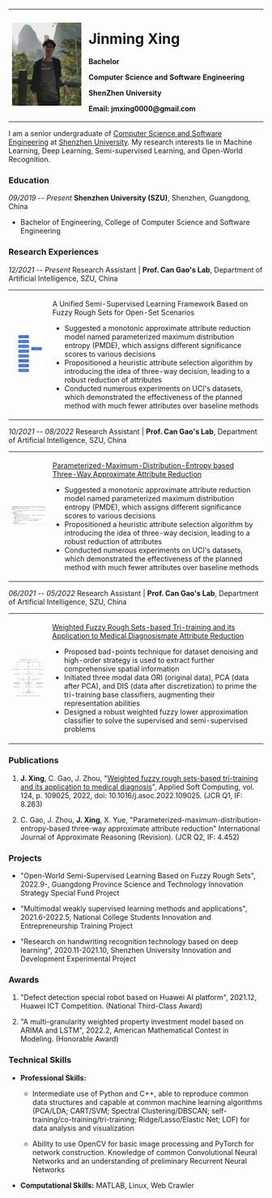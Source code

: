 <table border="0">
    <td width="30%" border="0">
      <img src="/jmxing.jpg" width="100%">
    </td>
    <td width="70%" border="0">
      <h1>Jinming Xing</h1>
      <p><b>Bachelor</b></p>
      <p><b>Computer Science and Software Engineering</b></p>
      <p><b>ShenZhen University</b></p>
      <p><b>Email: jmxing0000@gmail.com</b></p>
    </td>
</table>

I am a senior undergraduate of [Computer Science and Software Engineering](https://csse.szu.edu.cn/) at [Shenzhen University](https://www.szu.edu.cn/). My research interests lie in Machine Learning, Deep Learning, Semi-supervised Learning, and Open-World Recognition.


### Education

*09/2019 -- Present* **Shenzhen University (SZU)**, Shenzhen, Guangdong,
China

*  Bachelor of Engineering, College of Computer Science and Software
    Engineering


### Research Experiences

*12/2021 -- Present* Research Assistant \| **Prof. Can Gao's Lab**, Department of Artificial Intelligence, SZU, China

<table border="0">
    <td width="200" height="250" border="0">
      <img src="/openSSL.jpg" width="100%">
    </td>
    <td width="1000" border="0">
      <p>A Unified Semi-Supervised Learning Framework Based on Fuzzy Rough Sets for Open-Set Scenarios</p>    
        <ul>
        <li>Suggested a monotonic approximate attribute reduction model named
            parameterized maximum distribution entropy (PMDE), which assigns
            different significance scores to various decisions</li>
        <li>Propositioned a heuristic attribute selection algorithm by
            introducing the idea of three-way decision, leading to a robust
            reduction of attributes</li>
        <li>Conducted numerous experiments on UCI's datasets, which demonstrated
            the effectiveness of the planned method with much fewer attributes
            over baseline methods</li>
      </ul>
    </td>
</table>

*10/2021 -- 08/2022* Research Assistant \| **Prof. Can Gao's Lab**, Department of Artificial Intelligence, SZU, China
<table border="0">
    <td width="200" height="250" border="0">
      <img src="/PMDE.jpg" width="100%">
    </td>
    <td width="1000" border="0">
      <p><a href="/PMDE.pdf">Parameterized-Maximum-Distribution-Entropy based Three-Way Approximate Attribute Reduction</a></p>
      <ul>
        <li>Suggested a monotonic approximate attribute reduction model named
            parameterized maximum distribution entropy (PMDE), which assigns
            different significance scores to various decisions</li>
        <li>Propositioned a heuristic attribute selection algorithm by
            introducing the idea of three-way decision, leading to a robust
            reduction of attributes</li>
        <li>Conducted numerous experiments on UCI's datasets, which demonstrated
            the effectiveness of the planned method with much fewer attributes
            over baseline methods</li>
      </ul>
    </td>
</table>

*06/2021 -- 05/2022* Research Assistant \| **Prof. Can Gao's Lab**,
Department of Artificial Intelligence, SZU, China

<table border="0">
    <td width="200" height="250" border="0">
      <img src="/WFRS.jpg" width="100%">
    </td>
    <td width="1000" border="0">
      <p><a href="https://www.sciencedirect.com/science/article/pii/S1568494622003362">Weighted Fuzzy Rough Sets-based Tri-training and its Application to Medical Diagnosismate Attribute Reduction</a></p>
        <ul>
            <li>Proposed bad-points technique for dataset denoising and high-order
                strategy is used to extract further comprehensive spatial
                information</li>
            <li>Initiated three modal data ORI (original data), PCA (data after
                PCA), and DIS (data after discretization) to prime the tri-training
                base classifiers, augmenting their representation abilities</li>
            <li>Designed a robust weighted fuzzy lower approximation classifier to
                solve the supervised and semi-supervised problems</li>
        </ul>
    </td>
</table>

### Publications

1.  **J. Xing**, C. Gao, J. Zhou, "[Weighted fuzzy rough sets-based
    tri-training and its application to medical
    diagnosis](https://doi.org/10.1016/j.asoc.2022.109025)", Applied
    Soft Computing, vol. 124, p. 109025, 2022, doi:
    10.1016/j.asoc.2022.109025. (JCR Q1, IF: 8.263)

2.  C. Gao, J. Zhou, **J. Xing**, X. Yue,
    "Parameterized-maximum-distribution-entropy-based three-way
    approximate attribute reduction" International Journal of
    Approximate Reasoning (Revision). (JCR Q2, IF: 4.452)


### Projects

-   "Open-World Semi-Supervised Learning Based on Fuzzy Rough Sets",
    2022.9-, Guangdong Province Science and Technology Innovation
    Strategy Special Fund Project

-   "Multimodal weakly supervised learning methods and applications",
    2021.6-2022.5, National College Students Innovation and
    Entrepreneurship Training Project

-   "Research on handwriting recognition technology based on deep
    learning", 2020.11-2021.10, Shenzhen University Innovation and
    Development Experimental Project


### Awards

1.  "Defect detection special robot based on Huawei AI platform",
    2021.12, Huawei ICT Competition. (National Third-Class Award)

2.  "A multi-granularity weighted property investment model based on
    ARIMA and LSTM", 2022.2, American Mathematical Contest in Modeling.
    (Honorable Award)


### Technical Skills

* **Professional Skills:**

  - Intermediate use of Python and C++, able to reproduce common data structures and capable at common machine learning algorithms (PCA/LDA; CART/SVM; Spectral Clustering/DBSCAN; self-training/co-training/tri-training; Ridge/Lasso/Elastic Net; LOF) for data analysis and visualization

  - Ability to use OpenCV for basic image processing and PyTorch for network construction. Knowledge of common Convolutional Neural Networks and an understanding of preliminary Recurrent Neural Networks

* **Computational Skills:** MATLAB, Linux, Web Crawler
